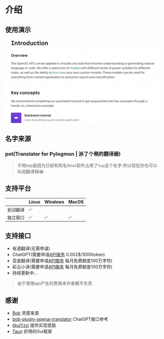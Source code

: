 # 介绍

## 使用演示

![example](./asset/example2.gif)

## 名字来源
### pot(Translator for Pylogmon | 派了个萌的翻译器)
> 不用top是因为已经有知名linux软件占用了`top`这个名字
> 所以现在你也可以叫他翻译锅😂

## 支持平台

|   |Linux|Windows|MacOS|
| - |-----|-------|-----|
|划词翻译|✅| | |
|独立窗口|✅|✅|✅|

## 支持接口
- 有道翻译(无需申请)
- ChatGPT(需要申请[API服务](/guide/api/chatgpt.html) 0.002$/1000token)
- 百度翻译(需要申请[API服务](/guide/api/baidu.html) 每月免费额度100万字符)
- 彩云小译(需要申请[API服务](/guide/api/caiyun.html) 每月免费额度100万字符)
- 持续更新中...

> 由于使用api产生的费用本作者概不负责

## 感谢

- [Bob](https://github.com/ripperhe/Bob) 灵感来源
- [bob-plugin-openai-translator](https://github.com/yetone/bob-plugin-openai-translator) ChatGPT接口参考
- [@uiYzzi](https://github.com/uiYzzi) 提供实现思路
- [Tauri](https://github.com/tauri-apps/tauri) 好用的Gui框架

<Vssue :title="$title" :options="{ locale: 'zh' }"/>